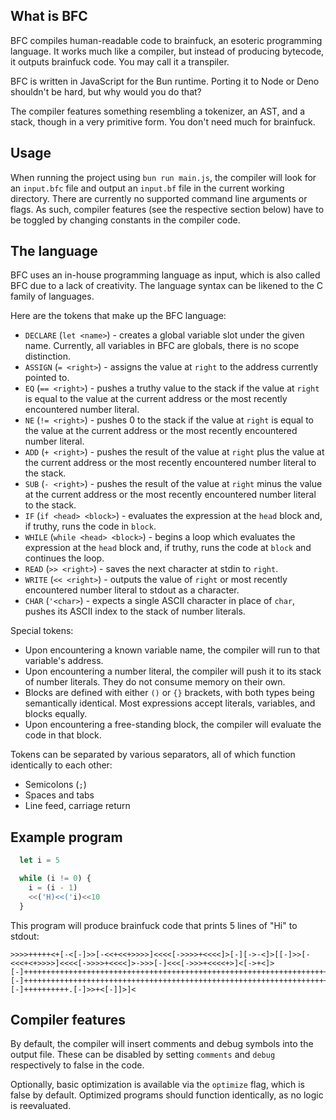 ## What is BFC

BFC compiles human-readable code to brainfuck, an esoteric programming language. It works much like a compiler, but instead of producing bytecode, it outputs brainfuck code. You may call it a transpiler.

BFC is written in JavaScript for the Bun runtime. Porting it to Node or Deno shouldn't be hard, but why would you do that?

The compiler features something resembling a tokenizer, an AST, and a stack, though in a very primitive form. You don't need much for brainfuck.

## Usage

When running the project using `bun run main.js`, the compiler will look for an `input.bfc` file and output an `input.bf` file in the current working directory. There are currently no supported command line arguments or flags. As such, compiler features (see the respective section below) have to be toggled by changing constants in the compiler code.

## The language

BFC uses an in-house programming language as input, which is also called BFC due to a lack of creativity. The language syntax can be likened to the C family of languages.

Here are the tokens that make up the BFC language:

  - `DECLARE` (`let <name>`) - creates a global variable slot under the given name. Currently, all variables in BFC are globals, there is no scope distinction.
  - `ASSIGN` (`= <right>`) - assigns the value at `right` to the address currently pointed to.
  - `EQ` (`== <right>`) - pushes a truthy value to the stack if the value at `right` is equal to the value at the current address or the most recently encountered number literal.
  - `NE` (`!= <right>`) - pushes 0 to the stack if the value at `right` is equal to the value at the current address or the most recently encountered number literal.
  - `ADD` (`+ <right>`) - pushes the result of the value at `right` plus the value at the current address or the most recently encountered number literal to the stack.
  - `SUB` (`- <right>`) - pushes the result of the value at `right` minus the value at the current address or the most recently encountered number literal to the stack.
  - `IF` (`if <head> <block>`) - evaluates the expression at the `head` block and, if truthy, runs the code in `block`.
  - `WHILE` (`while <head> <block>`) - begins a loop which evaluates the expression at the `head` block and, if truthy, runs the code at `block` and continues the loop.
  - `READ` (`>> <right>`) - saves the next character at stdin to `right`.
  - `WRITE` (`<< <right>`) - outputs the value of `right` or most recently encountered number literal to stdout as a character.
  - `CHAR` (`'<char>`) - expects a single ASCII character in place of `char`, pushes its ASCII index to the stack of number literals.

Special tokens:

  - Upon encountering a known variable name, the compiler will run to that variable's address.
  - Upon encountering a number literal, the compiler will push it to its stack of number literals. They do not consume memory on their own.
  - Blocks are defined with either `()` or `{}` brackets, with both types being semantically identical. Most expressions accept literals, variables, and blocks equally.
  - Upon encountering a free-standing block, the compiler will evaluate the code in that block.

Tokens can be separated by various separators, all of which function identically to each other:

  - Semicolons (`;`)
  - Spaces and tabs
  - Line feed, carriage return

## Example program
```js
  let i = 5

  while (i != 0) {
    i = (i - 1)
    <<('H)<<('i)<<10
  }
```
This program will produce brainfuck code that prints 5 lines of "Hi" to stdout:
```bf
>>>>+++++<+[-<[-]>>[-<<+<<+>>>>]<<<<[->>>>+<<<<]>[-][->-<]>[[-]>>[-<<<+<+>>>>]<<<<[->>>>+<<<<]>->>>[-]<<<[->>>+<<<<+>]<[->+<]>[-]++++++++++++++++++++++++++++++++++++++++++++++++++++++++++++++++++++++++.[-]+++++++++++++++++++++++++++++++++++++++++++++++++++++++++++++++++++++++++++++++++++++++++++++++++++++++++.[-]++++++++++.[-]>>+<[-]]>]<
```

## Compiler features

By default, the compiler will insert comments and debug symbols into the output file. These can be disabled by setting `comments` and `debug` respectively to false in the code.

Optionally, basic optimization is available via the `optimize` flag, which is false by default. Optimized programs should function identically, as no logic is reevaluated.
